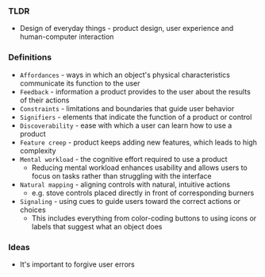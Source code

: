 ### TLDR
* Design of everyday things - product design, user experience and human-computer interaction

### Definitions
* `Affordances` - ways in which an object's physical characteristics communicate its function to the user
* `Feedback` - information a product provides to the user about the results of their actions
* `Constraints` - limitations and boundaries that guide user behavior
* `Signifiers` - elements that indicate the function of a product or control
* `Discoverability` - ease with which a user can learn how to use a product
* `Feature creep` - product keeps adding new features, which leads to high complexity
* `Mental workload` - the cognitive effort required to use a product
  * Reducing mental workload enhances usability and allows users to focus on tasks rather than struggling with the interface
* `Natural mapping` - aligning controls with natural, intuitive actions
  * e.g. stove controls placed directly in front of corresponding burners
* `Signaling` - using cues to guide users toward the correct actions or choices
  * This includes everything from color-coding buttons to using icons or labels that suggest what an object does

### Ideas
* It's important to forgive user errors 
